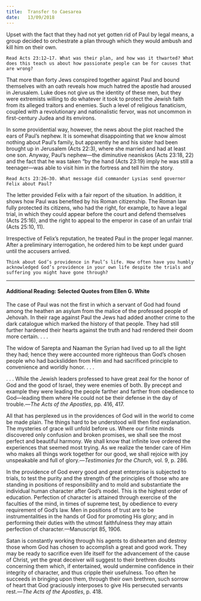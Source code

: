 ```yaml
---
title:  Transfer to Caesarea
date:   13/09/2018
---
```


Upset with the fact that they had not yet gotten rid of Paul by legal means, a group decided to orchestrate a plan through which they would ambush and kill him on their own.

`Read Acts 23:12–17. What was their plan, and how was it thwarted? What does this teach us about how passionate people can be for causes that are wrong?`

That more than forty Jews conspired together against Paul and bound themselves with an oath reveals how much hatred the apostle had aroused in Jerusalem. Luke does not give us the identity of these men, but they were extremists willing to do whatever it took to protect the Jewish faith from its alleged traitors and enemies. Such a level of religious fanaticism, coupled with a revolutionary and nationalistic fervor, was not uncommon in first-century Judea and its environs. 

In some providential way, however, the news about the plot reached the ears of Paul’s nephew. It is somewhat disappointing that we know almost nothing about Paul’s family, but apparently he and his sister had been brought up in Jerusalem (Acts 22:3), where she married and had at least one son. Anyway, Paul’s nephew—the diminutive neaniskos (Acts 23:18, 22) and the fact that he was taken “by the hand (Acts 23:19) imply he was still a teenager—was able to visit him in the fortress and tell him the story. 

`Read Acts 23:26–30. What message did commander Lysias send governor Felix about Paul?`

The letter provided Felix with a fair report of the situation. In addition, it shows how Paul was benefited by his Roman citizenship. The Roman law fully protected its citizens, who had the right, for example, to have a legal trial, in which they could appear before the court and defend themselves (Acts 25:16), and the right to appeal to the emperor in case of an unfair trial (Acts 25:10, 11).

Irrespective of Felix’s reputation, he treated Paul in the proper legal manner. After a preliminary interrogation, he ordered him to be kept under guard until the accusers arrived.

`Think about God’s providence in Paul’s life. How often have you humbly acknowledged God’s providence in your own life despite the trials and suffering you might have gone through?`

---

#### Additional Reading: Selected Quotes from Ellen G. White

The case of Paul was not the first in which a servant of God had found among the heathen an asylum from the malice of the professed people of Jehovah. In their rage against Paul the Jews had added another crime to the dark catalogue which marked the history of that people. They had still further hardened their hearts against the truth and had rendered their doom more certain. . . . 

The widow of Sarepta and Naaman the Syrian had lived up to all the light they had; hence they were accounted more righteous than God’s chosen people who had backslidden from Him and had sacrificed principle to convenience and worldly honor. . . . 

. . . While the Jewish leaders professed to have great zeal for the honor of God and the good of Israel, they were enemies of both. By precept and example they were leading the people farther and farther from obedience to God—leading them where He could not be their defense in the day of trouble.—_The Acts of the Apostles_, pp. 416, 417. 

All that has perplexed us in the providences of God will in the world to come be made plain. The things hard to be understood will then find explanation. The mysteries of grace will unfold before us. Where our finite minds discovered only confusion and broken promises, we shall see the most perfect and beautiful harmony. We shall know that infinite love ordered the experiences that seemed most trying. As we realize the tender care of Him who makes all things work together for our good, we shall rejoice with joy unspeakable and full of glory.—_Testimonies for the Church_, vol. 9, p. 286. 

In the providence of God every good and great enterprise is subjected to trials, to test the purity and the strength of the principles of those who are standing in positions of responsibility and to mold and substantiate the individual human character after God’s model. This is the highest order of education. Perfection of character is attained through exercise of the faculties of the mind, in times of supreme test, by obedience to every requirement of God’s law. Men in positions of trust are to be instrumentalities in the hands of God for promoting His glory; and in performing their duties with the utmost faithfulness they may attain perfection of character.—Manuscript 85, 1906. 

Satan is constantly working through his agents to dishearten and destroy those whom God has chosen to accomplish a great and good work. They may be ready to sacrifice even life itself for the advancement of the cause of Christ, yet the great deceiver will suggest to their brethren doubts concerning them which, if entertained, would undermine confidence in their integrity of character, and thus cripple their usefulness. Too often he succeeds in bringing upon them, through their own brethren, such sorrow of heart that God graciously interposes to give His persecuted servants rest.—_The Acts of the Apostles_, p. 418.